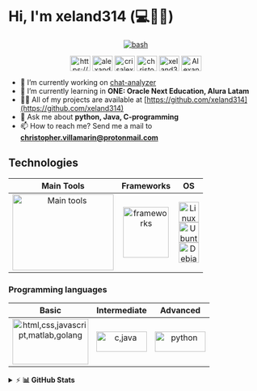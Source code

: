<!-- markdownlint-disable MD033 -->

# Hi, I'm xeland314 (💻💖🐱)

<div align="center">
  <a href="https://www.codewars.com/users/xeland314" target="_blank" rel="noreferrer"> <img src="https://www.codewars.com/users/xeland314/badges/large" alt="bash"/> </a>
</div>

<p align="center">
  <a href="https://linkedin.com/in/https://www.linkedin.com/in/christopher-villamar%c3%adn/" target="blank"><img align="center" src="https://raw.githubusercontent.com/rahuldkjain/github-profile-readme-generator/master/src/images/icons/Social/linked-in-alt.svg" alt="https://www.linkedin.com/in/christopher-villamar%c3%adn/" height="30" width="40" /></a>
  <a href="https://fb.com/alexander.pila.7" target="blank"><img align="center" src="https://raw.githubusercontent.com/rahuldkjain/github-profile-readme-generator/master/src/images/icons/Social/facebook.svg" alt="alexander.pila.7" height="30" width="40" /></a>
  <a href="https://instagram.com/crisalex4618" target="blank"><img align="center" src="https://raw.githubusercontent.com/rahuldkjain/github-profile-readme-generator/master/src/images/icons/Social/instagram.svg" alt="crisalex4618" height="30" width="40" /></a>
  <a href="https://www.hackerrank.com/christopher_vil4" target="blank"><img align="center" src="https://raw.githubusercontent.com/rahuldkjain/github-profile-readme-generator/master/src/images/icons/Social/hackerrank.svg" alt="christopher_vil4" height="30" width="40" /></a>
  <a href="https://www.leetcode.com/xeland314" target="blank"><img align="center" src="https://raw.githubusercontent.com/rahuldkjain/github-profile-readme-generator/master/src/images/icons/Social/leet-code.svg" alt="xeland314" height="30" width="40" /></a>
  <a href="https://discord.gg/AlexanderPila#5944" target="blank"><img align="center" src="https://raw.githubusercontent.com/rahuldkjain/github-profile-readme-generator/master/src/images/icons/Social/discord.svg" alt="AlexanderPila#5944" height="30" width="40" /></a>
</p>

- 🔭 I’m currently working on [chat-analyzer](https://github.com/xeland314/chat-analyzer)
- 🌱 I’m currently learning in **ONE: Oracle Next Education, Alura Latam**
- 👨‍💻 All of my projects are available at [https://github.com/xeland314](https://github.com/xeland314)
- 💬 Ask me about **python, Java, C-programming**
- 📫 How to reach me? Send me a mail to **christopher.villamarin@protonmail.com**

## Technologies

<table align="center">
<thead>
  <tr>
    <th>Main Tools</th>
    <th>Frameworks</th>
    <th>OS</th>
  </tr>
</thead>
<tbody>
  <tr>
    <td align="center">
        <img src="https://skillicons.dev/icons?i=vscode,neovim,vim,eclipse,regex,sqlite,md,git,bash&perline=3&theme=light" alt="Main tools" width="200" height="150"/>
    </td>
    <td align="center">
        <img src="https://skillicons.dev/icons?i=qt,django,flutter&perline=2&theme=light" alt="frameworks" width="90" height="100"/>
    </td>
    <td align="center">
      <a href="https://www.linux.org/" target="_blank" rel="noreferrer">
        <img src="https://skillicons.dev/icons?i=linux&perline=1&theme=light" alt="Linux" width="40" height="40"/>
      </a>
      <br>
      <a href="https://ubuntu.com/" target="_blank" rel="noreferrer">
        <img src="https://upload.wikimedia.org/wikipedia/commons/9/9e/UbuntuCoF.svg" alt="Ubuntu" width="40" height="40"/>
      </a>
      <br>
      <a href="https://www.debian.org/" target="_blank" rel="noreferrer">
        <img src="https://www.debian.org/logos/openlogo-nd.svg" alt="Debian" width="40" height="40"/>
      </a>
    </td>
  </tr>
</tbody>
</table>

### Programming languages

<table align="center">
<thead>
  <tr>
    <th>Basic</th>
    <th>Intermediate</th>
    <th>Advanced</th>
  </tr>
</thead>
<tbody>
  <tr>
    <td align="center">
        <img src="https://skillicons.dev/icons?i=html,css,javascript,matlab,go,bash&perline=3&theme=light" alt="html,css,javascript,matlab,golang" width="150" height="90"/>
    </td>
    <td align="center">
        <img src="https://skillicons.dev/icons?i=dart,c&theme=light" alt="c,java" width="100" height="40"/>
    </td>
    <td align="center">
        <img src="https://skillicons.dev/icons?i=python,java&theme=light" alt="python" width="100" height="40"/>
    </td>
  </tr>
</tbody>
</table>

<details>
  <summary>&#9889 <b>📊 GitHub Stats</b></summary><br/>
  <div align="center">
  
![stats](https://github-readme-stats.vercel.app/api?username=xeland314&theme=city_lights&hide_border=false&include_all_commits=false&count_private=true)
![rate](https://github-readme-streak-stats.herokuapp.com/?user=xeland314&hide_border=false&theme=city_lights)
![languages](https://github-readme-stats.vercel.app/api/top-langs/?username=xeland314&theme=city_lights&hide_border=false&include_all_commits=true&count_private=false&layout=compact&langs_count=10t)

  </div>
</details>
